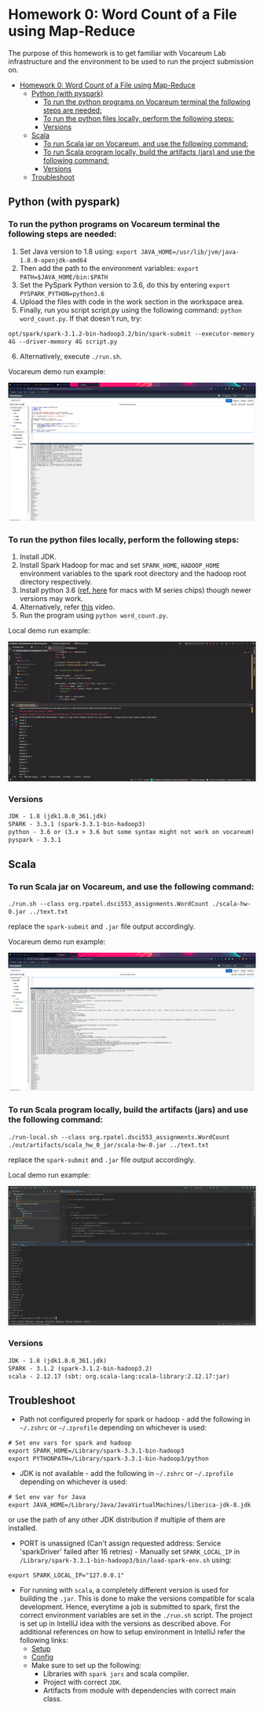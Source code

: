 # Homework 0: Word Count of a File using Map-Reduce

The purpose of this homework is to get familiar with Vocareum Lab infrastructure and the
environment to be used to run the project submission on.

<!-- TOC -->
* [Homework 0: Word Count of a File using Map-Reduce](#homework-0--word-count-of-a-file-using-map-reduce)
  * [Python (with pyspark)](#python--with-pyspark-)
    * [To run the python programs on Vocareum terminal the following steps are needed:](#to-run-the-python-programs-on-vocareum-terminal-the-following-steps-are-needed-)
    * [To run the python files locally, perform the following steps:](#to-run-the-python-files-locally-perform-the-following-steps-)
    * [Versions](#versions)
  * [Scala](#scala)
    * [To run Scala jar on Vocareum, and use the following command:](#to-run-scala-jar-on-vocareum-and-use-the-following-command-)
    * [To run Scala program locally, build the artifacts (jars) and use the following command:](#to-run-scala-program-locally-build-the-artifacts--jars--and-use-the-following-command-)
    * [Versions](#versions-1)
  * [Troubleshoot](#troubleshoot)
<!-- TOC -->

## Python (with pyspark)

### To run the python programs on Vocareum terminal the following steps are needed:

1. Set Java version to 1.8 using: ```export JAVA_HOME=/usr/lib/jvm/java-1.8.0-openjdk-amd64```
2. Then add the path to the environment variables: ```export PATH=$JAVA_HOME/bin:$PATH```
3. Set the PySpark Python version to 3.6, do this by entering ```export PYSPARK_PYTHON=python3.6```
4. Upload the files with code in the work section in the workspace area.
5. Finally, run you script script.py using the following command: ```python word_count.py```. If that doesn't run, try:
```
opt/spark/spark-3.1.2-bin-hadoop3.2/bin/spark-submit --executor-memory 4G --driver-memory 4G script.py
```
6. Alternatively, execute ```./run.sh```.

Vocareum demo run example:

![Homework 0 Demo Run](../assets/hw0-demo-run-vocareum.png)

### To run the python files locally, perform the following steps:
1. Install JDK.
2. Install Spark Hadoop for mac and set ```SPARK_HOME```, ```HADOOP_HOME``` environment variables to the spark root directory and the hadoop root directory respectively.
3. Install python 3.6 ([ref. here](https://github.com/pyenv/pyenv/issues/1768#issuecomment-1403097990) for macs with M series chips) though newer versions may work.
4. Alternatively, refer [this](https://www.youtube.com/watch?v=5gFGVDqEYeY) video.
5. Run the program using ```python word_count.py```.

Local demo run example:

![Homework 0 Demo Run](../assets/hw0-demo-run-local.png)

### Versions 
```
JDK - 1.8 (jdk1.8.0_361.jdk)
SPARK - 3.3.1 (spark-3.3.1-bin-hadoop3)
python - 3.6 or (3.x > 3.6 but some syntax might not work on vocareum)
pyspark - 3.3.1
```

## Scala

### To run Scala jar on Vocareum, and use the following command:
```
./run.sh --class org.rpatel.dsci553_assignments.WordCount ./scala-hw-0.jar ../text.txt
```

replace the ```spark-submit``` and ```.jar``` file output accordingly.

Vocareum demo run example:

![Homework 0 Demo Run](../assets/hw0-demo-run-spark-vocareum.png)

### To run Scala program locally, build the artifacts (jars) and use the following command:
```
./run-local.sh --class org.rpatel.dsci553_assignments.WordCount ./out/artifacts/scala_hw_0_jar/scala-hw-0.jar ../text.txt
```

replace the ```spark-submit``` and ```.jar``` file output accordingly.

Local demo run example:

![Homework 0 Demo Run](../assets/hw0-demo-run-spark-local.png)

### Versions 
```
JDK - 1.8 (jdk1.8.0_361.jdk)
SPARK - 3.1.2 (spark-3.1.2-bin-hadoop3.2)
scala - 2.12.17 (sbt: org.scala-lang:scala-library:2.12.17:jar)
```

## Troubleshoot
- Path not configured properly for spark or hadoop - add the following in ```~/.zshrc``` or ```~/.zprofile``` depending on whichever is used:
```
# Set env vars for spark and hadoop
export SPARK_HOME=/Library/spark-3.3.1-bin-hadoop3
export PYTHONPATH=/Library/spark-3.3.1-bin-hadoop3/python
```
- JDK is not available - add the following in ```~/.zshrc``` or ```~/.zprofile``` depending on whichever is used:
```
# Set env var for Java
export JAVA_HOME=/Library/Java/JavaVirtualMachines/liberica-jdk-8.jdk
```
or use the path of any other JDK distribution if multiple of them are installed.
- PORT is unassigned (Can't assign requested address: Service 'sparkDriver' failed after 16 retries) - Manually set ```SPARK_LOCAL_IP``` in ```/Library/spark-3.3.1-bin-hadoop3/bin/load-spark-env.sh``` using:
```
export SPARK_LOCAL_IP="127.0.0.1"
```
- For running with ```scala```, a completely different version is used for building the
```.jar```. This is done to make the versions compatible for scala development. Hence, everytime a job
is submitted to spark, first the correct environment variables are set in the ```./run.sh```
script. The project is set up in IntelliJ idea with the versions as described above.
For additional references on how to setup environment in IntelliJ refer the following links:
    - [Setup](https://youtube.com/watch?v=u0FLmrnAm5k&feature=shares)
    - [Config](https://www.jetbrains.com/help/idea/compile-and-build-scala-projects.html)
    - Make sure to set up the following:
      - Libraries with ```spark jars``` and scala compiler.
      - Project with correct ```JDK```.
      - Artifacts from module with dependencies with correct main class. 
